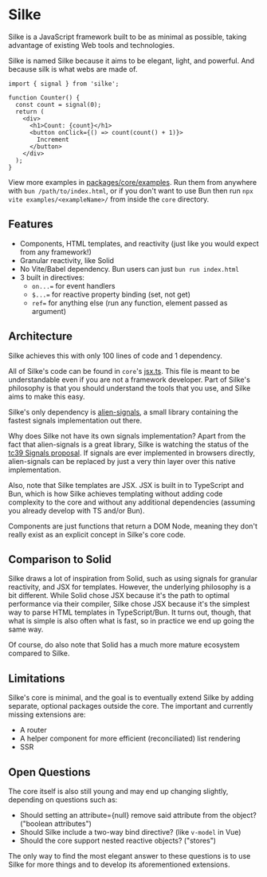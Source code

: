 # Silke

Silke is a JavaScript framework built to be as minimal as possible, taking advantage of existing Web tools and technologies.

Silke is named Silke because it aims to be elegant, light, and powerful. And because silk is what webs are made of.

```tsx
import { signal } from 'silke';

function Counter() {
  const count = signal(0);
  return (
    <div>
      <h1>Count: {count}</h1>
      <button onClick={() => count(count() + 1)}>
        Increment
      </button>
    </div>
  );
}
```

View more examples in [packages/core/examples](./packages/core/examples). Run them from anywhere with `bun /path/to/index.html`, or if you don't want to use Bun then run `npx vite examples/<exampleName>/` from inside the `core` directory.

## Features

- Components, HTML templates, and reactivity (just like you would expect from any framework!)
- Granular reactivity, like Solid
- No Vite/Babel dependency. Bun users can just `bun run index.html`
- 3 built in directives:
  - `on...=` for event handlers
  - `$...=` for reactive property binding (set, not get)
  - `ref=` for anything else (run any function, element passed as argument)

## Architecture

Silke achieves this with only 100 lines of code and 1 dependency.

All of Silke's code can be found in `core`'s [jsx.ts](./packages/core/src/jsx.ts). This file is meant to be understandable even if you are not a framework developer. Part of Silke's philosophy is that you should understand the tools that you use, and Silke aims to make this easy.

Silke's only dependency is [alien-signals](https://github.com/stackblitz/alien-signals), a small library containing the fastest signals implementation out there.

Why does Silke not have its own signals implementation? Apart from the fact that alien-signals is a great library, Silke is watching the status of the [tc39 Signals proposal](https://github.com/tc39/proposal-signals). If signals are ever implemented in browsers directly, alien-signals can be replaced by just a very thin layer over this native implementation.

Also, note that Silke templates are JSX. JSX is built in to TypeScript and Bun, which is how Silke achieves templating without adding code complexity to the core and without any additional dependencies (assuming you already develop with TS and/or Bun).

Components are just functions that return a DOM Node, meaning they don't really exist as an explicit concept in Silke's core code.

## Comparison to Solid

Silke draws a lot of inspiration from Solid, such as using signals for granular reactivity, and JSX for templates. However, the underlying philosophy is a bit different. While Solid chose JSX because it's the path to optimal performance via their compiler, Silke chose JSX because it's the simplest way to parse HTML templates in TypeScript/Bun. It turns out, though, that what is simple is also often what is fast, so in practice we end up going the same way.

Of course, do also note that Solid has a much more mature ecosystem compared to Silke.

## Limitations

Silke's core is minimal, and the goal is to eventually extend Silke by adding separate, optional packages outside the core. The important and currently missing extensions are:
- A router
- A helper component for more efficient (reconciliated) list rendering
- SSR

## Open Questions

The core itself is also still young and may end up changing slightly, depending on questions such as:
- Should setting an attribute={null} remove said attribute from the object? ("boolean attributes")
- Should Silke include a two-way bind directive? (like `v-model` in Vue)
- Should the core support nested reactive objects? ("stores")

The only way to find the most elegant answer to these questions is to use Silke for more things and to develop its aforementioned extensions.
